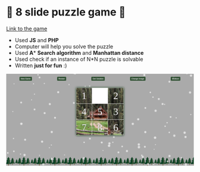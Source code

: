 # :game_die: 8 slide puzzle game :game_die:

[Link to the game](https://nordic-alf-8puzzle.herokuapp.com/)

* Used **JS** and **PHP**
* Сomputer will help you solve the puzzle 
* Used **A*** **Search algorithm** and **Manhattan distance**
* Used check if an instance of N*N puzzle is solvable
* Written **just for fun** :)

![Image alt](https://github.com/NordicAlf/8_Slide_Puzzle/blob/master/game_screenshot.png)